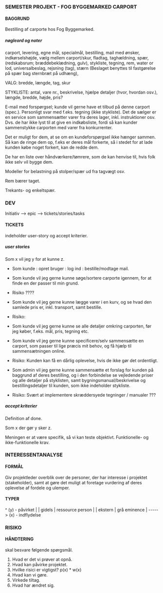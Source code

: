 ### SEMESTER PROJEKT - FOG BYGGEMARKED CARPORT

#### BAGGRUND

Bestilling af carporte hos Fog Byggemarked.



##### nøgleord og noter

carport, levering, egne mål, specialmål, bestilling, 
mail med ønsker, indkørselshøjde, vælg mellem carport/skur, 
fladtag, taghældning, spær, (redskabsrum; bræddebeklædning, gulv), 
stykliste, tegning, rem, water or lod, universalbeslag, 
rejsning (tag), stærn (Beslaget benyttes til fastgørelse
på spær bag sternbræt på udhæng), 

VALG: bredde, længde, tag, skur

STYKLISTE: antal, vare nr., beskrivelse, 
hjælpe detaljer (hvor, hvordan osv.), længde, bredde, højde, 
pris?

E-mail med forspørgsel; kunde vil gerne have et tilbud på 
denne carport (spec.). Personligt svar med f.eks. tegning (ikke 
stykliste). Det de sælger er en service som sammensætter 
varer fra deres lager, inkl. instruktioner osv. Dvs. de har 
ikke lyst til at give en indkøbsliste, fordi så kan kunder 
sammenstykke carporten med varer fra konkurrenter.

Det er muligt for dem, at se om en kundeforspørgsel ikke 
hænger sammen. Så kan de ringe dem op, f.eks er deres mål 
forkerte, så i stedet for at lade kunden købe noget forkert, kan 
de redde dem.

De har en liste over håndværkere/tømrere, som de kan 
henvise til, hvis folk ikke selv vil bygge dem.

Modeller for belastning på stolper/spær ud fra tagvægt osv.

Rem bærer taget.

Trekants- og enkeltspær.

### DEV

Initiativ --> epic --> tickets/stories/tasks

#### TICKETS

indeholder user-story og accept kriterier.

##### user stories

Som x vil jeg y for at kunne z.

- Som kunde : opret bruger : log ind : bestille/modtage mail.

- Som kunde vil jeg gerne kunne søge/sortere carporte igennem, 
for at finde en der passer til min grund.

+ Risiko ????

- Som kunde vil jeg gerne kunne lægge varer i en kurv, og 
se hvad den samlede pris er, inkl. transport, samt bestille.

+ Risiko: 

- Som kunde vil jeg gerne kunne se alle detaljer omkring 
carporten, før jeg køber, f.eks. mål, pris, tegning etc.

- Som kunde vil jeg gerne kunne specificere/selv sammensætte 
en carport, som passer til lige præcis mit behov, og få 
hjælp til sammensætningen online.

+ Risiko: Kunden kan få en dårlig oplevelse, hvis de ikke 
gør det ordentligt.

- Som admin vil jeg gerne kunne sammensætte et forslag for 
kunden på baggrund af deres bestilling, og i den forbindelse 
se vejledende priser og alle detaljer på styklisten, samt 
bygningsmanual/beskrivelse og bestillingsdetaljer til kunden, 
som ikke indeholder stykliste.

+ Risiko: Svært at implementere skræddersyede tegninger / 
manualer ???

##### accept kriterier

Definition af done.

Som x der gør y sker z.

Meningen er at være specifik, så vi kan teste objektivt. 
Funktionelle- og ikke-funktionelle krav.

### INTERESSENTANALYSE

#### FORMÅL

Giv projektleder overblik over de personer, der har 
interesse i projektet (stakeholder), samt at gøre 
det muligt at foretage vurdering af deres oplevelse 
af fordele og ulemper.

#### TYPER
^ (y) - påvirket
|
| gidels  | ressource person |
| ekstern | grå eminence     |
-----> (x) - indflydelse

### RISIKO

#### HÅNDTERING

skal besvare følgende spørgsmål.

1. Hvad er det vi prøver at opnå.
2. Hvad kan påvirke projektet.
3. Hvilke risici er vigtigst? p(x) * w(x)
4. Hvad kan vi gøre.
5. Virkede tiltag.
6. Hvad har ændret sig.
